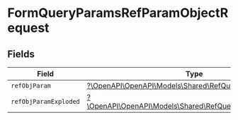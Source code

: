 # FormQueryParamsRefParamObjectRequest


## Fields

| Field                                                                                                       | Type                                                                                                        | Required                                                                                                    | Description                                                                                                 |
| ----------------------------------------------------------------------------------------------------------- | ----------------------------------------------------------------------------------------------------------- | ----------------------------------------------------------------------------------------------------------- | ----------------------------------------------------------------------------------------------------------- |
| `refObjParam`                                                                                               | [?\OpenAPI\OpenAPI\Models\Shared\RefQueryParamObj](../../Models/Shared/RefQueryParamObj.md)                 | :heavy_minus_sign:                                                                                          | N/A                                                                                                         |
| `refObjParamExploded`                                                                                       | [?\OpenAPI\OpenAPI\Models\Shared\RefQueryParamObjExploded](../../Models/Shared/RefQueryParamObjExploded.md) | :heavy_minus_sign:                                                                                          | N/A                                                                                                         |